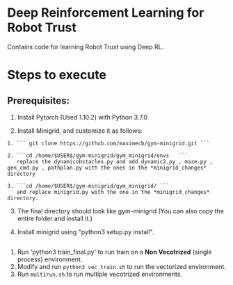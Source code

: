 
# Deep Reinforcement Learning for Robot Trust

Contains code for learning Robot Trust using Deep RL.

# Steps to execute
## Prerequisites:

  1. Install Pytorch (Used 1.10.2) with Python 3.7.0

  2. Install Minigrid, and customize it as follows:
  
    1. ``` git clone https://github.com/maximecb/gym-minigrid.git ```

    2. ```cd /home/$USER$/gym-minigrid/gym_minigrid/envs   ``` 
       replace the dynamicobstacles.py and add dynamic2.py , maze.py , gen_cmd.py , pathplan.py with the ones in the *minigrid_changes* directory

    3. ```cd /home/$USER$/gym-minigrid/gym_minigrid/ ``` 
       and replace minigrid.py with the one in the *minigrid_changes* directory.
  
  3. The final directory should look like gym-minigrid (You can also copy the entire folder and install it.)

  3. Install minigrid using "python3 setup.py install".

##
  1. Run 'python3 train_final.py' to run train on a **Non Vecotrized** (single process) environment.
  2. Modify and run ``python3 vec_train.sh`` to run the vectorized environment.
  3. Run ``multirun.sh`` to run multiple vecotrized environments.
